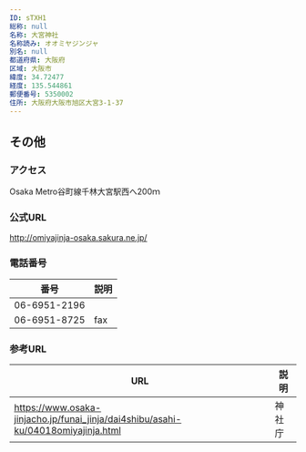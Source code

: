 ```yaml
---
ID: sTXH1
総称: null
名称: 大宮神社
名称読み: オオミヤジンジャ
別名: null
都道府県: 大阪府
区域: 大阪市
緯度: 34.72477
経度: 135.544861
郵便番号: 5350002
住所: 大阪府大阪市旭区大宮3-1-37
---
```


## その他

### アクセス

Osaka Metro谷町線千林大宮駅西へ200ｍ

### 公式URL

http://omiyajinja-osaka.sakura.ne.jp/

### 電話番号

| 番号         | 説明 |
| ------------ | ---- |
| 06-6951-2196 |      |
| 06-6951-8725 | fax  |

### 参考URL

| URL                                                                               | 説明   |
| --------------------------------------------------------------------------------- | ------ |
| https://www.osaka-jinjacho.jp/funai_jinja/dai4shibu/asahi-ku/04018omiyajinja.html | 神社庁 |
